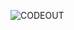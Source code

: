 ![CODEOUT](https://user-images.githubusercontent.com/110904131/193451569-349fa864-d54c-45d3-8570-552c136f243e.png)
